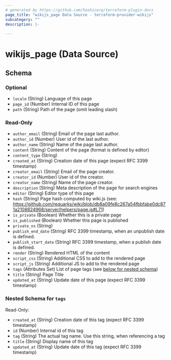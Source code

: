 ```yaml
---
# generated by https://github.com/hashicorp/terraform-plugin-docs
page_title: "wikijs_page Data Source - terraform-provider-wikijs"
subcategory: ""
description: |-
  
---
```


# wikijs_page (Data Source)





<!-- schema generated by tfplugindocs -->
## Schema

### Optional

- `locale` (String) Language of this page
- `page_id` (Number) Internal ID of this page
- `path` (String) Path of the page (omit leading slash)

### Read-Only

- `author_email` (String) Email of the page last author.
- `author_id` (Number) User id of the last author.
- `author_name` (String) Name of the page last author.
- `content` (String) Content of the page (format is defined by editor)
- `content_type` (String)
- `created_at` (String) Creation date of this page (expect RFC 3399 timestamp)
- `creator_email` (String) Email of the page creator.
- `creator_id` (Number) User id of the creator.
- `creator_name` (String) Name of the page creator.
- `description` (String) Meta description of the page for search engines
- `editor` (String) Editor type of this page
- `hash` (String) Page hash computed by wiki.js (see: https://github.com/requarks/wiki/blob/db8a09fe8c267a54fbbfabe0dc871a2108824968/server/helpers/page.js#L71)
- `is_private` (Boolean) Whether this is a private page
- `is_published` (Boolean) Whether this page is published
- `private_ns` (String)
- `publish_end_date` (String) RFC 3399 timestamp, when an unpublish date is defined.
- `publish_start_date` (String) RFC 3399 timestamp, when a publish date is defined.
- `render` (String) Rendered HTML of the content
- `script_css` (String) Additional CSS to add to the rendered page
- `script_js` (String) Additional JS to add to the rendered page
- `tags` (Attributes Set) List of page tags (see [below for nested schema](#nestedatt--tags))
- `title` (String) Page Title
- `updated_at` (String) Update date of this page (expect RFC 3399 timestamp)

<a id="nestedatt--tags"></a>
### Nested Schema for `tags`

Read-Only:

- `created_at` (String) Creation date of this tag (expect RFC 3399 timestamp)
- `id` (Number) Internal id of this tag
- `tag` (String) The actual tag name. Use this string, when referencing a tag
- `title` (String) Display name of this tag
- `updated_at` (String) Update date of this tag (expect RFC 3399 timestamp)


